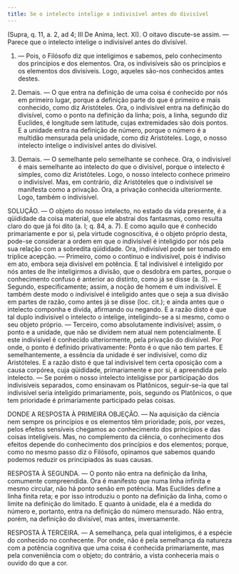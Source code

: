 ```yaml
---
title: Se o intelecto intelige o indivisível antes do divisível
---
```


(Supra, q. 11, a. 2, ad 4; III De Anima, lect. XI).
  O oitavo discute-se assim. ― Parece que o intelecto intelige o indivisível antes do divisível.  

1. ― Pois, o Filósofo diz que inteligimos e sabemos, pelo conhecimento dos princípios e dos elementos. Ora, os indivisíveis são os princípios e os elementos dos divisíveis. Logo, aqueles são-nos conhecidos antes destes.  

2. Demais. ― O que entra na definição de uma coisa é conhecido por nós em primeiro lugar, porque a definição parte do que é primeiro e mais conhecido, como diz Aristóteles. Ora, o indivisível entra na definição do divisível, como o ponto na definição da linha; pois, a linha, segundo diz Euclides, é longitude sem latitude, cujas extremidades são dois pontos. E a unidade entra na definição de número, porque o número é a multidão mensurada pela unidade, como diz Aristóteles. Logo, o nosso intelecto intelige o indivisível antes do divisível.  

3. Demais. ― O semelhante pelo semelhante se conhece. Ora, o indivisível é mais semelhante ao intelecto do que o divisível, porque o intelecto é simples, como diz Aristóteles. Logo, o nosso intelecto conhece primeiro o indivisível.  Mas, em contrário, diz Aristóteles que o indivisível se manifesta como a privação. Ora, a privação conhecida ulteriormente. Logo, também o indivisível.  

SOLUÇÃO. ― O objeto do nosso intelecto, no estado da vida presente, é a qüididade da coisa material, que ele abstrai dos fantasmas, como resulta claro do que já foi dito (a. I; q. 84, a. 7). E como aquilo que é conhecido primariamente e por si, pela virtude cognoscitiva, é o objeto próprio desta, pode-se considerar a ordem em que o indivisível é inteligido por nós pela sua relação com a sobredita qüididade. Ora, indivisível pode ser tomado em tríplice acepção. ― Primeiro, como o contínuo e indivisível, pois é indiviso em ato, embora seja divisível em potência. E tal indivisível é inteligido por nós antes de lhe inteligirmos a divisão, que o desdobra em partes, porque o conhecimento confuso é anterior ao distinto, como já se disse (a. 3). ― Segundo, especificamente; assim, a noção de homem é um indivisível. E também deste modo o indivisível é inteligido antes que o seja a sua divisão em partes de razão, como antes já se disse (loc. cit.); e ainda antes que o intelecto componha e divida, afirmando ou negando. E a razão disto é que tal duplo indivisível o intelecto o intelige, inteligindo-se a si mesmo, como o seu objeto próprio. ― Terceiro, como absolutamente indivisível; assim, o ponto e a unidade, que não se dividem nem atual nem potencialmente. E este indivisível é conhecido ulteriormente, pela privação do divisível. Por onde, o ponto é definido privativamente: Ponto é o que não tem partes. E semelhantemente, a essência da unidade é ser indivisível, como diz Aristóteles. E a razão disto é que tal indivisível tem certa oposição com a causa corpórea, cuja qüididade, primariamente e por si, é apreendida pelo intelecto. ― Se porém o nosso intelecto inteligisse por participação dos indivisíveis separados, como ensinavam os Platônicos, seguir-se-ia que tal indivisível seria inteligido primariamente, pois, segundo os Platônicos, o que tem prioridade é primariamente participado pelas coisas.  

DONDE A RESPOSTA À PRIMEIRA OBJEÇÃO. ― Na aquisição da ciência nem sempre os princípios e os elementos têm prioridade; pois, por vezes, pelos efeitos sensíveis chegamos ao conhecimento dos princípios e das coisas inteligíveis. Mas, no complemento da ciência, o conhecimento dos efeitos depende do conhecimento dos princípios e dos elementos; porque, como no mesmo passo diz o Filósofo, opinamos que sabemos quando podemos reduzir os principiados às suas causas.  

RESPOSTA À SEGUNDA. ― O ponto não entra na definição da linha, comumente compreendida. Ora é manifesto que numa linha infinita e mesmo circular, não há ponto senão em potência. Mas Euclides define a linha finita reta; e por isso introduziu o ponto na definição da linha, como o limite na definição do limitado. E quanto à unidade, ela é a medida do número e, portanto, entra na definição do número mensurado. Não entra, porém, na definição do divisível, mas antes, inversamente.  

RESPOSTA À TERCEIRA. ― A semelhança, pela qual inteligimos, é a espécie do conhecido no conhecente. Por onde, não é pela semelhança da natureza com a potência cognitiva que uma coisa é conhecida primariamente, mas pela conveniência com o objeto; do contrário, a vista conheceria mais o ouvido do que a cor.